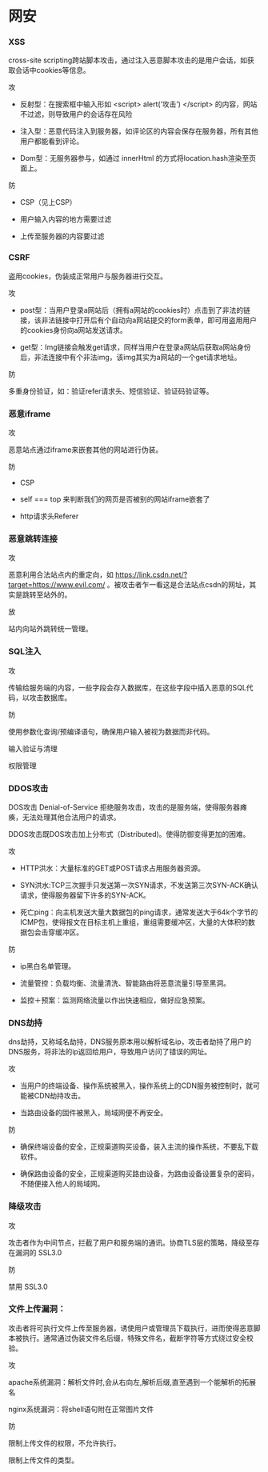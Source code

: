 # 	网安



### XSS

cross-site scripting跨站脚本攻击，通过注入恶意脚本攻击的是用户会话，如获取会话中cookies等信息。

攻

- 反射型：在搜索框中输入形如 \<script> alert(‘攻击’) \</script> 的内容，网站不过滤，则导致用户的会话存在风险

- 注入型：恶意代码注入到服务器，如评论区的内容会保存在服务器，所有其他用户都能看到评论。

- Dom型：无服务器参与，如通过 innerHtml 的方式将location.hash渲染至页面上。


防

- CSP（见上CSP）

- 用户输入内容的地方需要过滤

- 上传至服务器的内容要过滤





### CSRF

盗用cookies，伪装成正常用户与服务器进行交互。

攻

- post型：当用户登录a网站后（拥有a网站的cookies时）点击到了非法的链接，该非法链接中打开后有个自动向a网站提交的form表单，即可用盗用用户的cookies身份向a网站发送请求。

- get型：Img链接会触发get请求，同样当用户在登录a网站后获取a网站身份后，非法连接中有个非法img，该img其实为a网站的一个get请求地址。


防

多重身份验证，如：验证refer请求头、短信验证、验证码验证等。





### 恶意iframe

攻

恶意站点通过iframe来嵌套其他的网站进行伪装。

防

- CSP
- self === top 来判断我们的网页是否被别的网站iframe嵌套了

- http请求头Referer






### 恶意跳转连接

攻

恶意利用合法站点内的重定向，如 https://link.csdn.net/?target=https://www.evil.com/ 。被攻击者乍一看这是合法站点csdn的网址，其实是跳转至站外的。

放

站内向站外跳转统一管理。





### SQL注入

攻

传输给服务端的内容，一些字段会存入数据库，在这些字段中插入恶意的SQL代码，以攻击数据库。

防

使用参数化查询/预编译语句，确保用户输入被视为数据而非代码。

输入验证与清理

权限管理





### DDOS攻击

DOS攻击 Denial-of-Service 拒绝服务攻击，攻击的是服务端，使得服务器瘫痪，无法处理其他合法用户的请求。

DDOS攻击既DOS攻击加上分布式（Distributed)。使得防御变得更加的困难。

攻

- HTTP洪水：大量标准的GET或POST请求占用服务器资源。

- SYN洪水:TCP三次握手只发送第一次SYN请求，不发送第三次SYN-ACK确认请求，使得服务器留下许多的SYN-ACK。	

- 死亡ping：向主机发送大量大数据包的ping请求，通常发送大于64k个字节的ICMP包，使得报文在目标主机上重组，重组需要缓冲区，大量的大体积的数据包会击穿缓冲区。


防

- ip黑白名单管理。

- 流量管控：负载均衡、流量清洗、智能路由将恶意流量引导至黑洞。

- 监控＋预案：监测网络流量以作出快速相应，做好应急预案。






### DNS劫持

dns劫持，又称域名劫持，DNS服务原本用以解析域名ip，攻击者劫持了用户的DNS服务，将非法的ip返回给用户，导致用户访问了错误的网址。

攻

- 当用户的终端设备、操作系统被黑入，操作系统上的CDN服务被控制时，就可能被CDN劫持攻击。

- 当路由设备的固件被黑入，局域网便不再安全。


防

- 确保终端设备的安全，正规渠道购买设备，装入主流的操作系统，不要乱下载软件。

- 确保路由设备的安全，正规渠道购买路由设备，为路由设备设置复杂的密码，不随便接入他人的局域网。






### 降级攻击

攻

攻击者作为中间节点，拦截了用户和服务端的通讯。协商TLS层的策略，降级至存在漏洞的 SSL3.0

防

禁用 SSL3.0





### 文件上传漏洞：

攻击者将可执行文件上传至服务器，诱使用户或管理员下载执行，进而使得恶意脚本被执行。通常通过伪装文件名后缀，特殊文件名，截断字符等方式绕过安全校验。

攻

apache系统漏洞：解析文件时,会从右向左,解析后缀,直至遇到一个能解析的拓展名

nginx系统漏洞：将shell语句附在正常图片文件

防

限制上传文件的权限，不允许执行。

限制上传文件的类型。